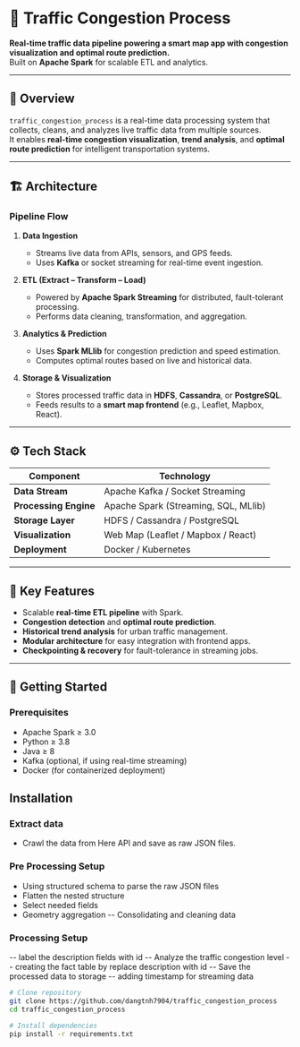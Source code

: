 # 🚦 Traffic Congestion Process

**Real-time traffic data pipeline powering a smart map app with congestion visualization and optimal route prediction.**  
Built on **Apache Spark** for scalable ETL and analytics.

---

## 📘 Overview

`traffic_congestion_process` is a real-time data processing system that collects, cleans, and analyzes live traffic data from multiple sources.  
It enables **real-time congestion visualization**, **trend analysis**, and **optimal route prediction** for intelligent transportation systems.

---

## 🏗️ Architecture

### Pipeline Flow

1. **Data Ingestion**
   - Streams live data from APIs, sensors, and GPS feeds.
   - Uses **Kafka** or socket streaming for real-time event ingestion.

2. **ETL (Extract – Transform – Load)**
   - Powered by **Apache Spark Streaming** for distributed, fault-tolerant processing.
   - Performs data cleaning, transformation, and aggregation.

3. **Analytics & Prediction**
   - Uses **Spark MLlib** for congestion prediction and speed estimation.
   - Computes optimal routes based on live and historical data.

4. **Storage & Visualization**
   - Stores processed traffic data in **HDFS**, **Cassandra**, or **PostgreSQL**.
   - Feeds results to a **smart map frontend** (e.g., Leaflet, Mapbox, React).

---

## ⚙️ Tech Stack

| Component | Technology |
|------------|-------------|
| **Data Stream** | Apache Kafka / Socket Streaming |
| **Processing Engine** | Apache Spark (Streaming, SQL, MLlib) |
| **Storage Layer** | HDFS / Cassandra / PostgreSQL |
| **Visualization** | Web Map (Leaflet / Mapbox / React) |
| **Deployment** | Docker / Kubernetes |

---

## 🧠 Key Features

- Scalable **real-time ETL pipeline** with Spark.  
- **Congestion detection** and **optimal route prediction**.  
- **Historical trend analysis** for urban traffic management.  
- **Modular architecture** for easy integration with frontend apps.  
- **Checkpointing & recovery** for fault-tolerance in streaming jobs.

---

## 🚀 Getting Started

### Prerequisites


- Apache Spark ≥ 3.0  
- Python ≥ 3.8  
- Java ≥ 8  
- Kafka (optional, if using real-time streaming)  
- Docker (for containerized deployment)

## Installation

### Extract data

- Crawl the data from Here API and save as raw JSON files.

### Pre Processing Setup

- Using structured schema to parse the raw JSON files
- Flatten the nested structure
- Select needed fields
- Geometry aggregation
-- Consolidating and cleaning data

### Processing Setup

-- label the description fields with id
-- Analyze the traffic congestion level
-- creating the fact table by replace description with id
-- Save the processed data to storage
-- adding timestamp for streaming data


```bash
# Clone repository
git clone https://github.com/dangtnh7904/traffic_congestion_process
cd traffic_congestion_process

# Install dependencies
pip install -r requirements.txt

